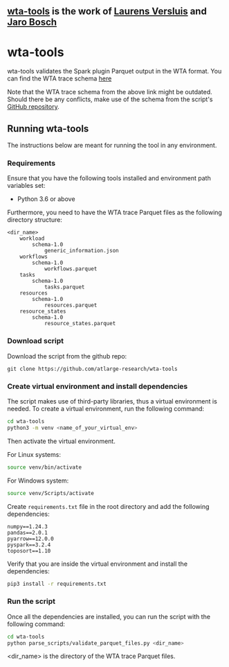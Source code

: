 ## [wta-tools](https://github.com/atlarge-research/wta-tools) is the work of [Laurens Versluis](https://github.com/lfdversluis) and [Jaro Bosch](https://github.com/JaroAmsterdam)

# wta-tools
wta-tools validates the Spark plugin Parquet output in the WTA format. You can find the WTA trace schema [here](https://wta.atlarge-research.com/traceformat.html)

Note that the WTA trace schema from the above link might be outdated. Should there be any conflicts, make use of the schema from the script's [GitHub repository](https://github.com/atlarge-research/wta-tools).

## Running wta-tools
The instructions below are meant for running the tool in any environment.

### Requirements
Ensure that you have the following tools installed and environment path variables set:
- Python 3.6 or above

Furthermore, you need to have the WTA trace Parquet files as the following directory structure:

```
<dir_name>
    workload
        schema-1.0
            generic_information.json
    workflows
        schema-1.0
            workflows.parquet
    tasks
        schema-1.0
            tasks.parquet
    resources
        schema-1.0
            resources.parquet    
    resource_states
        schema-1.0 
            resource_states.parquet
```
### Download script
Download the script from the github repo:
```
git clone https://github.com/atlarge-research/wta-tools
```

### Create virtual environment and install dependencies
The script makes use of third-party libraries, thus a virtual environment is needed. To create a virtual environment, run the following command:

```bash
cd wta-tools
python3 -m venv <name_of_your_virtual_env>
```

Then activate the virtual environment.

For Linux systems:
```bash
source venv/bin/activate
```

For Windows system:
```bash
source venv/Scripts/activate
```

Create `requirements.txt` file in the root directory and add the following dependencies:
```
numpy==1.24.3
pandas==2.0.1
pyarrow==12.0.0
pyspark==3.2.4
toposort==1.10
```

Verify that you are inside the virtual environment and install the dependencies:

```bash
pip3 install -r requirements.txt
```

### Run the script
Once all the dependencies are installed, you can run the script with the following command:

```bash
cd wta-tools
python parse_scripts/validate_parquet_files.py <dir_name>
```

<dir_name> is the directory of the WTA trace Parquet files.
